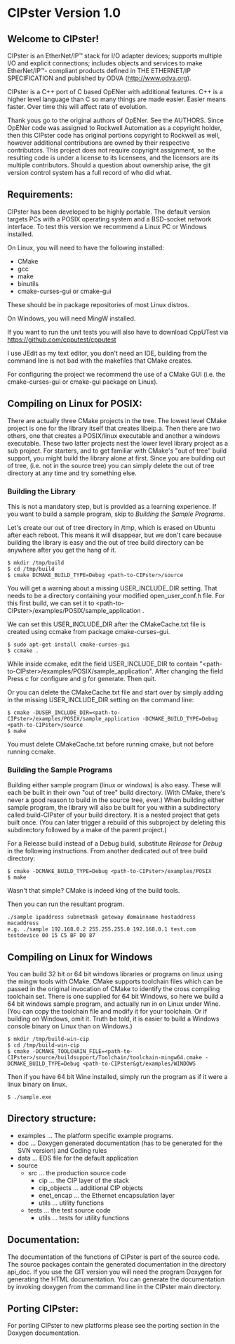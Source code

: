 # CIPster Version 1.0

## Welcome to CIPster!

CIPster is an EtherNet/IP&trade; stack for I/O adapter devices; supports multiple
I/O and explicit connections; includes objects and services to make EtherNet/IP&trade;-
compliant products defined in THE ETHERNET/IP SPECIFICATION and published by
ODVA (http://www.odva.org).

CIPster is a C++ port of C based OpENer with additional features. C++ is a
higher level language than C so many things are made easier. Easier means
faster.  Over time this will affect rate of evolution.

Thank yous go to the original authors of OpENer. See the AUTHORS. Since OpENer
code was assigned to Rockwell Automation as a copyright holder, then this
CIPster code has original portions copyright to Rockwell as well, however
additional contributions are owned by their respective contributors. This
project does not require copyright assignment, so the resulting code is under
a license to its licensees, and the licensors are its multiple contributors.
Should a question about ownership arise, the git version control system has a
full record of who did what.


## Requirements:

CIPster has been developed to be highly portable. The default version targets PCs
with a POSIX operating system and a BSD-socket network interface. To test this
version we recommend a Linux PC or Windows installed.

On Linux, you will need to have the following installed:

* CMake
* gcc
* make
* binutils
* cmake-curses-gui or cmake-gui

These should be in package repositories of most Linux distros.

On Windows, you will need MingW installed.

If you want to run the unit tests you will also have to download CppUTest via
https://github.com/cpputest/cpputest

I use JEdit as my text editor, you don't need an IDE, building from the command
line is not bad with the makefiles that CMake creates.

For configuring the project we recommend the use of a CMake GUI (i.e. the
cmake-curses-gui or cmake-gui package on Linux).

## Compiling on Linux for POSIX:

There are actually three CMake projects in the tree. The lowest level CMake
project is one for the library itself that creates libeip.a. Then there are two
others, one that creates a POSIX/linux executable and another a windows
executable. These two latter projects nest the lower level library project as a
sub project. For starters, and to get familiar with CMake's "out of tree" build
support, you might build the library alone at first. Since you are building out
of tree, (i.e. not in the source tree) you can simply delete the out of tree
directory at any time and try something else.

### Building the Library

This is not a mandatory step, but is provided as a learning experience.  If you
want to build a sample program, skip to *Building the Sample Programs*.

Let's create our out of tree directory in /tmp, which is erased on Ubuntu
after each reboot.  This means it will disappear, but we don't care because
building the library is easy and the out of tree build directory can be anywhere
after you get the hang of it.

    $ mkdir /tmp/build
    $ cd /tmp/build
    $ cmake DCMAKE_BUILD_TYPE=Debug <path-to-CIPster>/source

You will get a warning about a missing USER_INCLUDE_DIR setting.  That needs
to be a directory containing your modified open_user_conf.h file.  For this
first build, we can set it to &lt;path-to-CIPster&gt;/examples/POSIX/sample_application .

We can set this USER_INCLUDE_DIR after the CMakeCache.txt file is created
using ccmake from package cmake-curses-gui.

    $ sudo apt-get install cmake-curses-gui
    $ ccmake .

While inside ccmake, edit the field USER_INCLUDE_DIR to contain
"&lt;path-to-CIPster&gt;/examples/POSIX/sample_application". After changing the
field Press c for configure and g for generate.  Then quit.

Or you can delete the CMakeCache.txt file and start over by simply adding in the
missing USER_INCLUDE_DIR setting on the command line:

    $ cmake -DUSER_INCLUDE_DIR=<path-to-CIPster>/examples/POSIX/sample_application -DCMAKE_BUILD_TYPE=Debug <path-to-CIPster>/source
    $ make

You must delete CMakeCache.txt before running cmake, but not before running ccmake.

### Building the Sample Programs

Building either sample program (linux or windows) is also easy. These will each
be built in their own "out of tree" build directory. (With CMake, there's never
a good reason to build in the source tree, ever.) When building either sample
program, the library will also be built for you within a subdirectory called
build-CIPster of your build directory. It is a nested project that gets built
once. (You can later trigger a rebuild of this subproject by deleting this
subdirectory followed by a make of the parent project.)

For a Release build instead of a Debug build, substitute *Release* for *Debug* in
the following instructions. From another dedicated out of tree build directory:

    $ cmake -DCMAKE_BUILD_TYPE=Debug <path-to-CIPster>/examples/POSIX
    $ make

Wasn't that simple?  CMake is indeed king of the build tools.

Then you can run the resultant program.

    ./sample ipaddress subnetmask gateway domainname hostaddress macaddress
    e.g. ./sample 192.168.0.2 255.255.255.0 192.168.0.1 test.com testdevice 00 15 C5 BF D0 87

## Compiling on Linux for Windows

You can build 32 bit or 64 bit windows libraries or programs on linux using the
mingw tools with CMake. CMake supports toolchain files which can be passed in
the original invocation of CMake to identify the cross compiling toolchain set.
There is one supplied for 64 bit Windows, so here we build a 64 bit windows
sample program, and actually run in on Linux under Wine. (You can copy the
toolchain file and modify it for your toolchain. Or if building on Windows, omit
it. Truth be told, it is easier to build a Windows console binary on Linux than
on Windows.)

    $ mkdir /tmp/build-win-cip
    $ cd /tmp/build-win-cip
    $ cmake -DCMAKE_TOOLCHAIN_FILE=<path-to-CIPster>/source/buildsupport/Toolchain/toolchain-mingw64.cmake -DCMAKE_BUILD_TYPE=Debug <path-to-CIPster&gt/examples/WINDOWS

Then if you have 64 bit Wine installed, simply run the program as if it were a linux binary on linux.

    $ ./sample.exe


Directory structure:
--------------------
- examples ...  The platform specific example programs.
- doc ...  Doxygen generated documentation (has to be generated for the SVN version) and Coding rules
- data ... EDS file for the default application
- source
    - src ... the production source code
        - cip ... the CIP layer of the stack
        - cip_objects ... additional CIP objects
        - enet_encap ... the Ethernet encapsulation layer
        - utils ... utility functions
    - tests ... the test source code
        - utils ... tests for utility functions

Documentation:
--------------
The documentation of the functions of CIPster is part of the source code. The source
packages contain the generated documentation in the directory api_doc. If you
use the GIT version you will need the program Doxygen for generating the HTML
documentation. You can generate the documentation by invoking doxygen from the
command line in the CIPster main directory.

Porting CIPster:
---------------
For porting CIPster to new platforms please see the porting section in the
Doxygen documentation.

